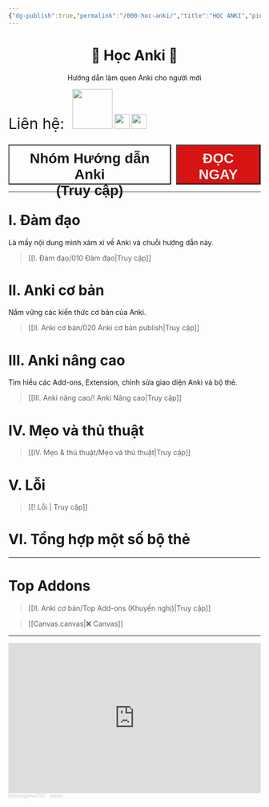 ```yaml
---
{"dg-publish":true,"permalink":"/000-hoc-anki/","title":"HỌC ANKI","pinned":true,"tags":["gardenEntry"],"noteIcon":3}
---
```


# <center>🌟 **Học Anki** 🌟</center>
<center>Hướng dẫn làm quen Anki cho người mới</center>

<span style="font-size: 30px;">Liên hệ: </span> &nbsp; [<img  src="https://i.imgur.com/CZ7hhJg.png" width="80">](https://www.facebook.com/tui.la.phuc747)  [<img  src="https://i.imgur.com/HNBJNZE.png" width="30">](https://zalo.me/346598402) [<img  src="https://i.imgur.com/9PROKnb.png" width="30">](https://t.me/lehoangphuc747)

<div style="display: flex; justify-content: center; cursor: pointer;">
  <a href="https://www.facebook.com/groups/ankikhoa2/" target="_blank">
    <button style="flex: 1; font-size: 28px; padding: 10px; height: 80px; margin-top: 10px; background: var(--text-accent); font-weight: 600; color: var(--text-on-accent);">Nhóm Hướng dẫn Anki <br>(Truy cập)</button>
  </a>
  <span style="width: 10px;"></span>
  <a href="https://hocanki.vercel.app/i-dam-dao/cach-huong-dan-anki-hoat-dong/" target="_blank">
    <button style="flex: 1; font-size: 28px; padding: 10px; height: 80px; margin-top: 10px; background: #D71313; font-weight: 600; color: #EEEDED;">ĐỌC NGAY</button>
  </a>
</div>

___

# I. Đàm đạo
Là mấy nội dung mình xàm xí về Anki và chuỗi hướng dẫn này.
> [[I. Đàm đạo/010 Đàm đạo\|Truy cập]]

# II. Anki cơ bản
Nắm vững các kiến thức cơ bản của Anki.
> [[II. Anki cơ bản/020 Anki cơ bản publish\|Truy cập]]

# III. Anki nâng cao
Tìm hiểu các Add-ons, Extension, chỉnh sửa giao diện Anki và bộ thẻ.
> [[III. Anki nâng cao/! Anki Nâng cao\|Truy cập]]

# IV. Mẹo và thủ thuật
> [[IV. Mẹo & thủ thuật/Mẹo và thủ thuật\|Truy cập]]

# V. Lỗi
> [[! Lỗi \| Truy cập]]

# VI. Tổng hợp một số bộ thẻ
___

# Top Addons
> [[II. Anki cơ bản/Top Add-ons (Khuyến nghị)\|Truy cập]]

> [[Canvas.canvas|❌ Canvas]]

___
<iframe width="100%" height="300" scrolling="no" frameborder="no" allow="autoplay" src="https://w.soundcloud.com/player/?url=https%3A//api.soundcloud.com/playlists/1664161063&color=%23ff5500&auto_play=true&hide_related=false&show_comments=true&show_user=true&show_reposts=false&show_teaser=true&visual=true"></iframe><div style="font-size: 10px; color: #cccccc;line-break: anywhere;word-break: normal;overflow: hidden;white-space: nowrap;text-overflow: ellipsis; font-family: Interstate,Lucida Grande,Lucida Sans Unicode,Lucida Sans,Garuda,Verdana,Tahoma,sans-serif;font-weight: 100;"><a href="https://soundcloud.com/lehoangphuc747" title="lehoangphuc747" target="_blank" style="color: #cccccc; text-decoration: none;">lehoangphuc747</a> · <a href="https://soundcloud.com/lehoangphuc747/sets/piano" title="piano" target="_blank" style="color: #cccccc; text-decoration: none;">piano</a></div>